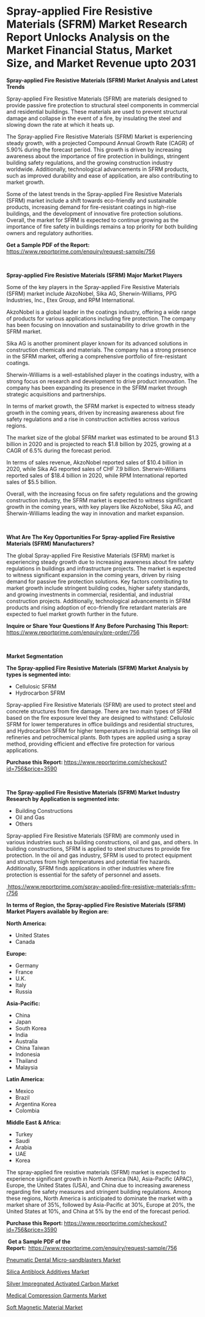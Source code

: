 <p><h1>Spray-applied Fire Resistive Materials (SFRM) Market Research Report Unlocks Analysis on the Market Financial Status, Market Size, and Market Revenue upto 2031</h1></p><p><strong>Spray-applied Fire Resistive Materials (SFRM) Market Analysis and Latest Trends</strong></p>
<p><p>Spray-applied Fire Resistive Materials (SFRM) are materials designed to provide passive fire protection to structural steel components in commercial and residential buildings. These materials are used to prevent structural damage and collapse in the event of a fire, by insulating the steel and slowing down the rate at which it heats up.</p><p>The Spray-applied Fire Resistive Materials (SFRM) Market is experiencing steady growth, with a projected Compound Annual Growth Rate (CAGR) of 5.90% during the forecast period. This growth is driven by increasing awareness about the importance of fire protection in buildings, stringent building safety regulations, and the growing construction industry worldwide. Additionally, technological advancements in SFRM products, such as improved durability and ease of application, are also contributing to market growth.</p><p>Some of the latest trends in the Spray-applied Fire Resistive Materials (SFRM) market include a shift towards eco-friendly and sustainable products, increasing demand for fire-resistant coatings in high-rise buildings, and the development of innovative fire protection solutions. Overall, the market for SFRM is expected to continue growing as the importance of fire safety in buildings remains a top priority for both building owners and regulatory authorities.</p></p>
<p><strong>Get a Sample PDF of the Report:&nbsp;</strong> <a href="https://www.reportprime.com/enquiry/request-sample/756">https://www.reportprime.com/enquiry/request-sample/756</a></p>
<p>&nbsp;</p>
<p><strong>Spray-applied Fire Resistive Materials (SFRM) Major Market Players</strong></p>
<p><p>Some of the key players in the Spray-applied Fire Resistive Materials (SFRM) market include AkzoNobel, Sika AG, Sherwin-Williams, PPG Industries, Inc., Etex Group, and RPM International.</p><p>AkzoNobel is a global leader in the coatings industry, offering a wide range of products for various applications including fire protection. The company has been focusing on innovation and sustainability to drive growth in the SFRM market.</p><p>Sika AG is another prominent player known for its advanced solutions in construction chemicals and materials. The company has a strong presence in the SFRM market, offering a comprehensive portfolio of fire-resistant coatings.</p><p>Sherwin-Williams is a well-established player in the coatings industry, with a strong focus on research and development to drive product innovation. The company has been expanding its presence in the SFRM market through strategic acquisitions and partnerships.</p><p>In terms of market growth, the SFRM market is expected to witness steady growth in the coming years, driven by increasing awareness about fire safety regulations and a rise in construction activities across various regions.</p><p>The market size of the global SFRM market was estimated to be around $1.3 billion in 2020 and is projected to reach $1.8 billion by 2025, growing at a CAGR of 6.5% during the forecast period.</p><p>In terms of sales revenue, AkzoNobel reported sales of $10.4 billion in 2020, while Sika AG reported sales of CHF 7.9 billion. Sherwin-Williams reported sales of $18.4 billion in 2020, while RPM International reported sales of $5.5 billion.</p><p>Overall, with the increasing focus on fire safety regulations and the growing construction industry, the SFRM market is expected to witness significant growth in the coming years, with key players like AkzoNobel, Sika AG, and Sherwin-Williams leading the way in innovation and market expansion.</p></p>
<p>&nbsp;</p>
<p><strong>What Are The Key Opportunities For Spray-applied Fire Resistive Materials (SFRM) Manufacturers?</strong></p>
<p><p>The global Spray-applied Fire Resistive Materials (SFRM) market is experiencing steady growth due to increasing awareness about fire safety regulations in buildings and infrastructure projects. The market is expected to witness significant expansion in the coming years, driven by rising demand for passive fire protection solutions. Key factors contributing to market growth include stringent building codes, higher safety standards, and growing investments in commercial, residential, and industrial construction projects. Additionally, technological advancements in SFRM products and rising adoption of eco-friendly fire retardant materials are expected to fuel market growth further in the future.</p></p>
<p><strong>Inquire or Share Your Questions If Any Before Purchasing This Report:</strong> <a href="https://www.reportprime.com/enquiry/pre-order/756">https://www.reportprime.com/enquiry/pre-order/756</a></p>
<p>&nbsp;</p>
<p><strong>Market Segmentation</strong></p>
<p><strong>The Spray-applied Fire Resistive Materials (SFRM) Market Analysis by types is segmented into:</strong></p>
<p><ul><li>Cellulosic SFRM</li><li>Hydrocarbon SFRM</li></ul></p>
<p><p>Spray-applied Fire Resistive Materials (SFRM) are used to protect steel and concrete structures from fire damage. There are two main types of SFRM based on the fire exposure level they are designed to withstand: Cellulosic SFRM for lower temperatures in office buildings and residential structures, and Hydrocarbon SFRM for higher temperatures in industrial settings like oil refineries and petrochemical plants. Both types are applied using a spray method, providing efficient and effective fire protection for various applications.</p></p>
<p><strong>Purchase this Report:&nbsp;</strong><a href="https://www.reportprime.com/checkout?id=756&price=3590">https://www.reportprime.com/checkout?id=756&price=3590</a></p>
<p>&nbsp;</p>
<p><strong>The Spray-applied Fire Resistive Materials (SFRM) Market Industry Research by Application is segmented into:</strong></p>
<p><ul><li>Building Constructions</li><li>Oil and Gas</li><li>Others</li></ul></p>
<p><p>Spray-applied Fire Resistive Materials (SFRM) are commonly used in various industries such as building constructions, oil and gas, and others. In building constructions, SFRM is applied to steel structures to provide fire protection. In the oil and gas industry, SFRM is used to protect equipment and structures from high temperatures and potential fire hazards. Additionally, SFRM finds applications in other industries where fire protection is essential for the safety of personnel and assets.</p></p>
<p><a href="https://www.reportprime.com/spray-applied-fire-resistive-materials-sfrm-r756">&nbsp;https://www.reportprime.com/spray-applied-fire-resistive-materials-sfrm-r756</a></p>
<p><strong>In terms of Region, the Spray-applied Fire Resistive Materials (SFRM) Market Players available by Region are:</strong></p>
<p>
    <p> <strong> North America: </strong>
        <ul>
            <li>United States</li>
            <li>Canada</li>
        </ul>
        </p> 
    <p> <strong> Europe: </strong>
        <ul>
            <li>Germany</li>
            <li>France</li>
            <li>U.K.</li>
            <li>Italy</li>
            <li>Russia</li>
        </ul>
        </p> 
    <p> <strong> Asia-Pacific: </strong>
        <ul>
            <li>China</li>
            <li>Japan</li>
            <li>South Korea</li>
            <li>India</li>
            <li>Australia</li>
            <li>China Taiwan</li>
            <li>Indonesia</li>
            <li>Thailand</li>
            <li>Malaysia</li>
        </ul>
        </p> 
    <p> <strong> Latin America: </strong>
        <ul>
            <li>Mexico</li>
            <li>Brazil</li>
            <li>Argentina Korea</li>
            <li>Colombia</li>
        </ul>
        </p> 
    <p> <strong> Middle East & Africa: </strong>
        <ul>
            <li>Turkey</li>
            <li>Saudi</li>
            <li>Arabia</li>
            <li>UAE</li>
            <li>Korea</li>
        </ul>
    </p>
    </p>
<p><p>The spray-applied fire resistive materials (SFRM) market is expected to experience significant growth in North America (NA), Asia-Pacific (APAC), Europe, the United States (USA), and China due to increasing awareness regarding fire safety measures and stringent building regulations. Among these regions, North America is anticipated to dominate the market with a market share of 35%, followed by Asia-Pacific at 30%, Europe at 20%, the United States at 10%, and China at 5% by the end of the forecast period.</p></p>
<p><strong>Purchase this Report: </strong><a href="https://www.reportprime.com/checkout?id=756&price=3590">https://www.reportprime.com/checkout?id=756&price=3590</a></p>
<p>&nbsp;<strong>Get a Sample PDF of the Report:&nbsp;&nbsp;</strong><a href="https://www.reportprime.com/enquiry/request-sample/756">https://www.reportprime.com/enquiry/request-sample/756</a></p>
<p><strong></strong></p>
<p><p><a href="https://issuu.com/reportprime-2/docs/pneumatic-dental-micro-sandblasters_4c201523dab0b8">Pneumatic Dental Micro-sandblasters Market</a></p><p><a href="https://github.com/edaunhshhs/Market-Research-Report-List-1/blob/main/silica-antiblock-additives-market.md">Silica Antiblock Additives Market</a></p><p><a href="https://github.com/carolinehamilton5656/Market-Research-Report-List-1/blob/main/silver-impregnated-activated-carbon-market.md">Silver Impregnated Activated Carbon Market</a></p><p><a href="https://medium.com/@tyhd5df/global-medical-compression-garments-market-share-and-growth-opportunities-and-market-size-growing-43b03ae473f9">Medical Compression Garments Market</a></p><p><a href="https://github.com/adriannay56456/Market-Research-Report-List-1/blob/main/soft-magnetic-material-market.md">Soft Magnetic Material Market</a></p></p>